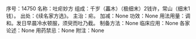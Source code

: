 序号：14750
名称：吐疟妙方
组成：千岁（藟木）（极细末）2钱许，常山（细末1钱）。
出处：《续名家方选》。
主治：疟。
加减：None
功效：None
用法用量：调和。发日早晨冷水顿服，须臾而吐乃截。
制备方法：None
临床应用：None
各家论述：None
用药禁忌：None
附注：None
